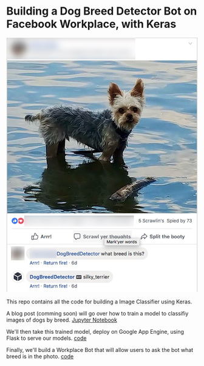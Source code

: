 # Building a Dog Breed Detector Bot on Facebook Workplace, with Keras
![](/images/workplace-bot-example.jpg)

This repo contains all the code for building a Image Classifier using Keras.

A blog post (comming soon) will go over how to train a model to classifiy images of dogs by breed. [Jupyter Notebook](https://github.com/nexmo-community/DogBreedDectector/blob/master/notebooks/Dog_Breed_Dectector.ipynb)

We'll then take this trained model, deploy on Google App Engine, using Flask to serve our models. [code](https://github.com/nexmo-community/DogBreedDectector/tree/master/Server)

Finally, we'll build a Workplace Bot that will allow users to ask the bot what breed is in the photo. [code](https://github.com/nexmo-community/DogBreedDectector/tree/master/Dog-breed-detector-bot)



